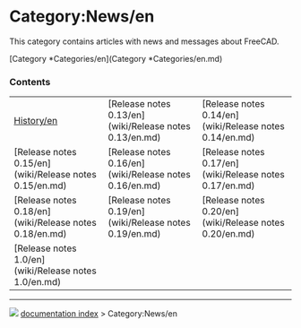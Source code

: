 # Category:News/en
This category contains articles with news and messages about FreeCAD.

[Category   *Categories/en](Category   *Categories/en.md)

### Contents

|     |     |     |
| --- | --- | --- |
| [History/en](wiki/History/en.md) | [Release notes 0.13/en](wiki/Release notes 0.13/en.md) | [Release notes 0.14/en](wiki/Release notes 0.14/en.md) |
| [Release notes 0.15/en](wiki/Release notes 0.15/en.md) | [Release notes 0.16/en](wiki/Release notes 0.16/en.md) | [Release notes 0.17/en](wiki/Release notes 0.17/en.md) |
| [Release notes 0.18/en](wiki/Release notes 0.18/en.md) | [Release notes 0.19/en](wiki/Release notes 0.19/en.md) | [Release notes 0.20/en](wiki/Release notes 0.20/en.md) |
| [Release notes 1.0/en](wiki/Release notes 1.0/en.md) |



---
![](images/Right_arrow.png) [documentation index](../README.md) > Category:News/en
